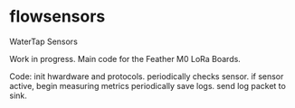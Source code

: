 # flowsensors
WaterTap Sensors

Work in progress. Main code for the Feather M0 LoRa Boards.

Code: 
init hwardware and protocols.
periodically checks sensor. if sensor active, begin measuring metrics periodically
save logs.
send log packet to sink.
      
      
      
